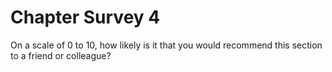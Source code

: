 # Chapter Survey 4

On a scale of 0 to 10, how likely is it that you would recommend this
section to a friend or colleague?

  
